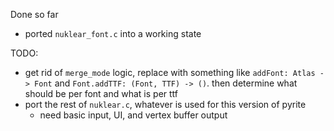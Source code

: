 Done so far
 - ported `nuklear_font.c` into a working state

TODO:
 - get rid of `merge_mode` logic, replace with something like `addFont: Atlas -> Font` and `Font.addTTF: (Font, TTF) -> ()`. then determine what should be per font and what is per ttf
 - port the rest of `nuklear.c`, whatever is used for this version of pyrite
   - need basic input, UI, and vertex buffer output
